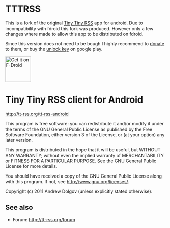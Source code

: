 TTTRSS
======

This is a fork of the original [Tiny Tiny RSS](git@github.com:theScrabi/tttrsss.git) app for android.
Due to incompatibility with fdroid this fork was produced. However only a few changes where made
to allow this app to be distributed on fdroid.

Since this version does not need to be bough I highly recommend to [donate](https://tt-rss.org/) to them,
or buy the [unlock key](https://play.google.com/store/apps/details?id=org.fox.ttrss.key&hl=de) on google play.

<a href="https://f-droid.org/packages/org.fox.tttrss/" target="_blank">
<img src="https://f-droid.org/badge/get-it-on.png" alt="Get it on F-Droid" height="80"/></a>

Tiny Tiny RSS client for Android
================================

http://tt-rss.org/tt-rss-android

This program is free software: you can redistribute it and/or modify
it under the terms of the GNU General Public License as published by
the Free Software Foundation, either version 3 of the License, or
(at your option) any later version.

This program is distributed in the hope that it will be useful,
but WITHOUT ANY WARRANTY; without even the implied warranty of
MERCHANTABILITY or FITNESS FOR A PARTICULAR PURPOSE.  See the
GNU General Public License for more details.

You should have received a copy of the GNU General Public License
along with this program.  If not, see <http://www.gnu.org/licenses/>.

Copyright (c) 2011 Andrew Dolgov (unless explicitly stated otherwise).

## See also

* Forum: http://tt-rss.org/forum
